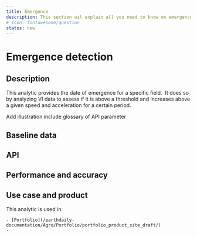 ```yaml
---
title: Emergence
description: This section wil explain all you need to know on emergence detection. 
# icon: fontawesome/question
status: new
---
```


# Emergence detection

## Description

This analytic provides the date of emergence for a specific field.  It does so by analyzing VI data to assess if it is above a threshold and increases above a given speed and acceleration for a certain period.

Add illustration include glossary of API parameter 

## Baseline data

## API 

<swagger-ui src="https://emergence-detection.aws.geosys.com/openapi.json"/>

## Performance and accuracy

## Use case and product

This analytic is used in:

    - [Portfolio](/earthdaily-documentation/Agro/Portfolio/portfolio_product_site_draft/)
    - 






